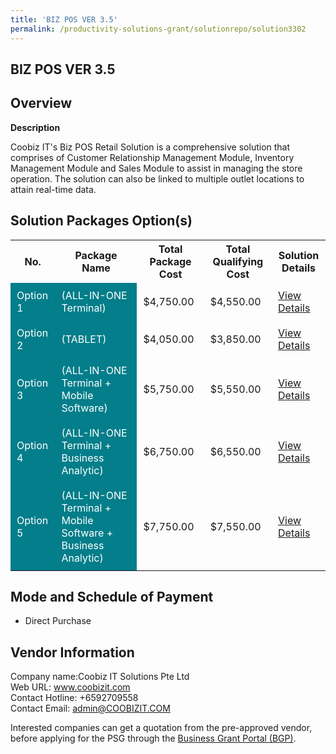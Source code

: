 ```yaml
---
title: 'BIZ POS VER 3.5'
permalink: /productivity-solutions-grant/solutionrepo/solution3302
---
```


## BIZ POS VER 3.5

## Overview

**Description**

Coobiz IT's Biz POS Retail Solution is a comprehensive solution that comprises of Customer Relationship Management Module, Inventory Management Module and Sales Module to assist in managing the store operation. The solution can also be linked to multiple outlet locations to attain real-time data.

## Solution Packages Option(s)

<table>
<tr>
<th><b>No.</b></th>
<th><b>Package Name</b></th>
<th><b>Total Package Cost</b></th>
<th><b>Total Qualifying Cost</b></th>
<th><b>Solution Details</b></th>
</tr>
<tr>
<td style='padding: 10px; background-color: #037E8A; color: #FFFFFF;'>Option 1</td>
<td style='padding: 10px; background-color: #037E8A; color: #FFFFFF;'>(ALL-IN-ONE Terminal)</td>
<td style='padding: 10px;'>$4,750.00</td>
<td style='padding: 10px;'>$4,550.00</td>
<td style='padding: 10px;'><a href='https://www.gobusiness.gov.sg/images/psg/Coobiz_Desensitised_Annex_3__Part_1.pdf' target='_blank'>View Details</a></td>
</tr>
<tr>
<td style='padding: 10px; background-color: #037E8A; color: #FFFFFF;'>Option 2</td>
<td style='padding: 10px; background-color: #037E8A; color: #FFFFFF;'>(TABLET)</td>
<td style='padding: 10px;'>$4,050.00</td>
<td style='padding: 10px;'>$3,850.00</td>
<td style='padding: 10px;'><a href='https://www.gobusiness.gov.sg/images/psg/Coobiz_Desensitised_Annex_3__Part_2.pdf' target='_blank'>View Details</a></td>
</tr>
<tr>
<td style='padding: 10px; background-color: #037E8A; color: #FFFFFF;'>Option 3</td>
<td style='padding: 10px; background-color: #037E8A; color: #FFFFFF;'>(ALL-IN-ONE Terminal + Mobile Software)</td>
<td style='padding: 10px;'>$5,750.00</td>
<td style='padding: 10px;'>$5,550.00</td>
<td style='padding: 10px;'><a href='https://www.gobusiness.gov.sg/images/psg/Coobiz_Desensitised_Annex_3__Part_3.pdf' target='_blank'>View Details</a></td>
</tr>
<tr>
<td style='padding: 10px; background-color: #037E8A; color: #FFFFFF;'>Option 4</td>
<td style='padding: 10px; background-color: #037E8A; color: #FFFFFF;'>(ALL-IN-ONE Terminal + Business Analytic)</td>
<td style='padding: 10px;'>$6,750.00</td>
<td style='padding: 10px;'>$6,550.00</td>
<td style='padding: 10px;'><a href='https://www.gobusiness.gov.sg/images/psg/Coobiz_Desensitised_Annex_3__Part_4.pdf' target='_blank'>View Details</a></td>
</tr>
<tr>
<td style='padding: 10px; background-color: #037E8A; color: #FFFFFF;'>Option 5</td>
<td style='padding: 10px; background-color: #037E8A; color: #FFFFFF;'>(ALL-IN-ONE Terminal + Mobile Software + Business Analytic)</td>
<td style='padding: 10px;'>$7,750.00</td>
<td style='padding: 10px;'>$7,550.00</td>
<td style='padding: 10px;'><a href='https://www.gobusiness.gov.sg/images/psg/Coobiz_Desensitised_Annex_3__Part_5.pdf' target='_blank'>View Details</a></td>
</tr>
</table>

## Mode and Schedule of Payment

 - Direct Purchase

## Vendor Information

 Company name:Coobiz IT Solutions Pte Ltd<br>Web URL: www.coobizit.com <br>Contact Hotline: +6592709558 <br>Contact Email: admin@COOBIZIT.COM 

Interested companies can get a quotation from the pre-approved vendor, before applying for the PSG through the <a href='https://www.businessgrants.gov.sg/' target='_blank' rel='noopener'>Business Grant Portal (BGP)</a>.

<script src="/jquery/resize-tables.js"></script>

